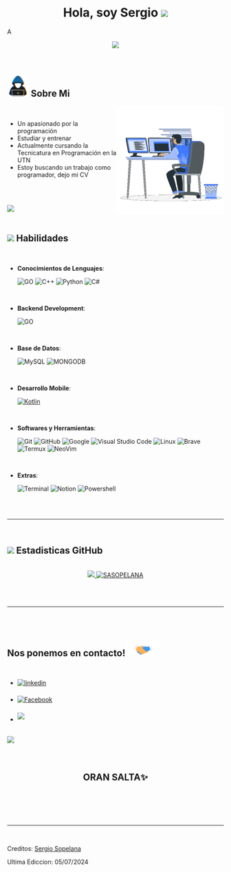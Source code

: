 
<h1 align="center"><b>Hola, soy Sergio </b><img src="https://media.giphy.com/media/hvRJCLFzcasrR4ia7z/giphy.gif" width="35"></h1>
<!--  -->A
<p align="center">
  <a href="https://github.com/DenverCoder1/readme-typing-svg">
    <img src="https://readme-typing-svg.herokuapp.com?font=Time+New+Roman&color=cyan&size=25&center=true&vCenter=true&width=600&height=100&lines=Desarrollador+Backend,;Desarrollador+Mobile,;Estudiante+de+Ciencias+de+la+Computación,;CTF+Principiante,;Aprendiz+Activo/Investigador,;Me+encanta+aprender+cosas+nuevas..<3">
  </a>
</p>



<br>


	
## <picture><img src = "https://github.com/0xAbdulKhalid/0xAbdulKhalid/raw/main/assets/mdImages/about_me.gif" width = 50px></picture> **Sobre Mi**

<picture> <img align="right" src="https://github.com/0xAbdulKhalid/0xAbdulKhalid/raw/main/assets/mdImages/Right_Side.gif" width = 250px></picture>

<br>

- Un apasionado por la programación
- Estudiar y entrenar 
- Actualmente cursando la Tecnicatura en Programación en la UTN
- Estoy buscando un trabajo como programador, dejo mi CV 

<br><br>

<img src="https://user-images.githubusercontent.com/73097560/115834477-dbab4500-a447-11eb-908a-139a6edaec5c.gif"><br><br>

## <img src="https://media2.giphy.com/media/QssGEmpkyEOhBCb7e1/giphy.gif?cid=ecf05e47a0n3gi1bfqntqmob8g9aid1oyj2wr3ds3mg700bl&rid=giphy.gif" width ="25"><b> Habilidades</b>
<br>

<p align="center">

- **Conocimientos de Lenguajes**:
    
    ![GO](https://img.shields.io/badge/Go-00ADD8?style=for-the-badge&logo=go&logoColor=white)
    ![C++](https://img.shields.io/badge/C++%20-%2300599C.svg?style=for-the-badge&logo=c%2B%2B&logoColor=white)
    ![Python](https://img.shields.io/badge/Python%20-%2314354C.svg?style=for-the-badge&logo=python&logoColor=white)
    ![C#](https://img.shields.io/badge/C%23-239120?style=for-the-badge&logo=c-sharp&logoColor=white)

<br>   
    
- **Backend Development**:

    ![GO](https://img.shields.io/badge/Go-00ADD8?style=for-the-badge&logo=go&logoColor=white)
  

<br>

- **Base de Datos**:

    ![MySQL](https://img.shields.io/badge/MySQL-005C84?style=for-the-badge&logo=mysql&logoColor=white)
    ![MONGODB](https://img.shields.io/badge/MongoDB-4EA94B?style=for-the-badge&logo=mongodb&logoColor=white)
    
<br>

- **Desarrollo Mobile**:
  
   [![Kotlin](https://img.shields.io/badge/Kotlin-0095D5?style=for-the-badge&logo=kotlin&logoColor=white)](https://kotlinlang.org/)


<br>

- **Softwares y Herramientas**:

    ![Git](https://img.shields.io/badge/git-%23F05033.svg?style=for-the-badge&logo=git&logoColor=white)
    ![GitHub](https://img.shields.io/badge/github-%23121011.svg?style=for-the-badge&logo=github&logoColor=white)
    ![Google](https://img.shields.io/badge/google-%234285F4.svg?style=for-the-badge&logo=google&logoColor=white)
    ![Visual Studio Code](https://img.shields.io/badge/Visual%20Studio%20Code-0078d7.svg?style=for-the-badge&logo=visual-studio-code&logoColor=white)
    ![Linux](https://img.shields.io/badge/Linux-FCC624?style=for-the-badge&logo=linux&logoColor=black)
    ![Brave](https://img.shields.io/badge/Brave-FF1B2D?style=for-the-badge&logo=Brave&logoColor=white)
    ![Termux](https://img.shields.io/badge/tmux-1BB91F?style=for-the-badge&logo=tmux&logoColor=white)
    ![NeoVim](https://img.shields.io/badge/NeoVim-%2357A143.svg?&style=for-the-badge&logo=neovim&logoColor=white)

<br>

- **Extras**:

    ![Terminal](https://img.shields.io/badge/Terminal-%23054020?style=for-the-badge&logo=gnu-bash&logoColor=white)
    ![Notion](https://img.shields.io/badge/Notion-000000?style=for-the-badge&logo=notion&logoColor=white)
    ![Powershell](https://img.shields.io/badge/powershell-5391FE?style=for-the-badge&logo=powershell&logoColor=white)


</p>

<br>
<br>

-----

<br>


## <img src="https://media.giphy.com/media/iY8CRBdQXODJSCERIr/giphy.gif" width="35"><b> Estadisticas GitHub </b>
<br>

<div align="center">

<a href="https://github.com/SASOPELANA">
  <img src="https://github-readme-stats.vercel.app/api?username=SASOPELANA&include_all_commits=true&count_private=true&show_icons=true&line_height=20&title_color=7A7ADB&icon_color=2234AE&text_color=D3D3D3&bg_color=0,000000,130F40" width="450"/>
  <img src="https://github-readme-stats.vercel.app/api/top-langs?username=SASOPELANA&show_icons=true&locale=en&layout=compact&line_height=20&title_color=7A7ADB&icon_color=2234AE&text_color=D3D3D3&bg_color=0,000000,130F40" width="375" alt="SASOPELANA"/>
</a>
</div>

<br>
<br>
<br>

-----

<br>
<br>

## <b> Nos ponemos en contacto!</b><img src="https://github.com/0xAbdulKhalid/0xAbdulKhalid/raw/main/assets/mdImages/handshake.gif" width ="80">
<br>
<div align='left'>

<ul>

<li>
<a href="https://www.linkedin.com/in/sergio-alejandro-sopelana-b756aa290?lipi=urn%3Ali%3Apage%3Ad_flagship3_profile_view_base_contact_details%3BbiY79kPtQjy6lXiCgU8LoQ%3D%3D" target="_blank">
<img src="https://img.shields.io/badge/linkedin:  Sergio-%2300acee.svg?color=405DE6&style=for-the-badge&logo=linkedin&logoColor=white" alt=linkedin style="margin-bottom: 5px;"/>
</a>
</li>

<br>

<li>
<a href="https://www.facebook.com/profile.php?id=61561956874856" target="_blank">
<img src="https://img.shields.io/badge/Facebook:  Sergio-%2300acee.svg?color=1DA1F2&style=for-the-badge&logo=Facebook&logoColor=white" alt=Facebook style="margin-bottom: 5px;"/>
</a>
</li>

<br>

<li>
<a href="mailto:sopekof@gmail.com" target="_blank">
<img src="https://img.shields.io/badge/gmail:  Sergio-%23EA4335.svg?style=for-the-badge&logo=gmail&logoColor=white" t=mail style="margin-bottom: 5px;" />
</a>
</li>
	
</ul>
</div>

<br>
<img src="https://user-images.githubusercontent.com/73097560/115834477-dbab4500-a447-11eb-908a-139a6edaec5c.gif">
<br>
<br>
<br>

<div align='center'>

## <b>ORAN SALTA✨</b>

</div>
<br>
<br>
<br>
<br>

---

<br>

Creditos: [Sergio Sopelana](https://github.com/SASOPELANA)

Ultima Ediccion: 05/07/2024
